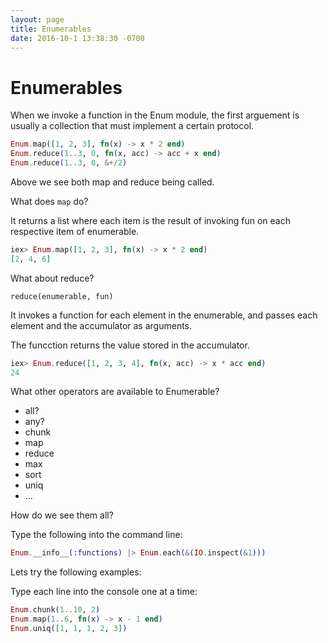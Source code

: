 ```yaml
---
layout: page
title: Enumerables
date: 2016-10-1 13:38:30 -0700
---
```



# Enumerables

When we invoke a function in the Enum module, the first arguement is usually a collection that must implement a certain protocol.


```Elixir
Enum.map([1, 2, 3], fn(x) -> x * 2 end)
Enum.reduce(1..3, 0, fn(x, acc) -> acc + x end) 
Enum.reduce(1..3, 0, &+/2)
```

Above we see both map and reduce being called.

What does `map` do?

It returns a list where each item is the result of invoking fun on each respective item of enumerable.

```elixir
iex> Enum.map([1, 2, 3], fn(x) -> x * 2 end)
[2, 4, 6]
```

What about reduce?

`reduce(enumerable, fun)`

It invokes a function for each element in the enumerable, and passes each element and the accumulator as arguments.

The funcction returns the value stored in the accumulator.

```elixir
iex> Enum.reduce([1, 2, 3, 4], fn(x, acc) -> x * acc end)
24
```

What other operators are available to Enumerable?

* all?
* any?
* chunk
* map
* reduce
* max
* sort
* uniq
* ...


How do we see them all?

Type the following into the command line:

```elixir
Enum.__info__(:functions) |> Enum.each(&(IO.inspect(&1)))
```

Lets try the following examples:

Type each line into the console one at a time:

```elixir
Enum.chunk(1..10, 2)
Enum.map(1..6, fn(x) -> x - 1 end)
Enum.uniq([1, 1, 1, 2, 3])
```

